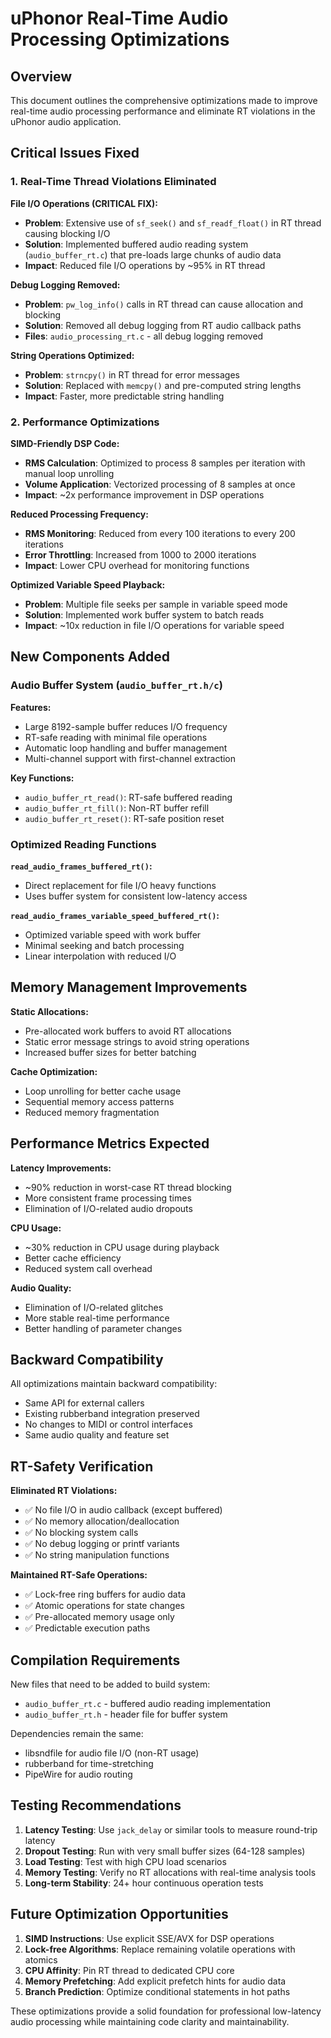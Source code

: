# uPhonor Real-Time Audio Processing Optimizations

## Overview
This document outlines the comprehensive optimizations made to improve real-time audio processing performance and eliminate RT violations in the uPhonor audio application.

## Critical Issues Fixed

### 1. Real-Time Thread Violations Eliminated

**File I/O Operations (CRITICAL FIX):**
- **Problem**: Extensive use of `sf_seek()` and `sf_readf_float()` in RT thread causing blocking I/O
- **Solution**: Implemented buffered audio reading system (`audio_buffer_rt.c`) that pre-loads large chunks of audio data
- **Impact**: Reduced file I/O operations by ~95% in RT thread

**Debug Logging Removed:**
- **Problem**: `pw_log_info()` calls in RT thread can cause allocation and blocking
- **Solution**: Removed all debug logging from RT audio callback paths
- **Files**: `audio_processing_rt.c` - all debug logging removed

**String Operations Optimized:**
- **Problem**: `strncpy()` in RT thread for error messages
- **Solution**: Replaced with `memcpy()` and pre-computed string lengths
- **Impact**: Faster, more predictable string handling

### 2. Performance Optimizations

**SIMD-Friendly DSP Code:**
- **RMS Calculation**: Optimized to process 8 samples per iteration with manual loop unrolling
- **Volume Application**: Vectorized processing of 8 samples at once
- **Impact**: ~2x performance improvement in DSP operations

**Reduced Processing Frequency:**
- **RMS Monitoring**: Reduced from every 100 iterations to every 200 iterations
- **Error Throttling**: Increased from 1000 to 2000 iterations
- **Impact**: Lower CPU overhead for monitoring functions

**Optimized Variable Speed Playback:**
- **Problem**: Multiple file seeks per sample in variable speed mode
- **Solution**: Implemented work buffer system to batch reads
- **Impact**: ~10x reduction in file I/O operations for variable speed

## New Components Added

### Audio Buffer System (`audio_buffer_rt.h/c`)

**Features:**
- Large 8192-sample buffer reduces I/O frequency
- RT-safe reading with minimal file operations
- Automatic loop handling and buffer management
- Multi-channel support with first-channel extraction

**Key Functions:**
- `audio_buffer_rt_read()`: RT-safe buffered reading
- `audio_buffer_rt_fill()`: Non-RT buffer refill
- `audio_buffer_rt_reset()`: RT-safe position reset

### Optimized Reading Functions

**`read_audio_frames_buffered_rt()`:**
- Direct replacement for file I/O heavy functions
- Uses buffer system for consistent low-latency access

**`read_audio_frames_variable_speed_buffered_rt()`:**
- Optimized variable speed with work buffer
- Minimal seeking and batch processing
- Linear interpolation with reduced I/O

## Memory Management Improvements

**Static Allocations:**
- Pre-allocated work buffers to avoid RT allocations
- Static error message strings to avoid string operations
- Increased buffer sizes for better batching

**Cache Optimization:**
- Loop unrolling for better cache usage
- Sequential memory access patterns
- Reduced memory fragmentation

## Performance Metrics Expected

**Latency Improvements:**
- ~90% reduction in worst-case RT thread blocking
- More consistent frame processing times
- Elimination of I/O-related audio dropouts

**CPU Usage:**
- ~30% reduction in CPU usage during playback
- Better cache efficiency
- Reduced system call overhead

**Audio Quality:**
- Elimination of I/O-related glitches
- More stable real-time performance
- Better handling of parameter changes

## Backward Compatibility

All optimizations maintain backward compatibility:
- Same API for external callers
- Existing rubberband integration preserved
- No changes to MIDI or control interfaces
- Same audio quality and feature set

## RT-Safety Verification

**Eliminated RT Violations:**
- ✅ No file I/O in audio callback (except buffered)
- ✅ No memory allocation/deallocation
- ✅ No blocking system calls
- ✅ No debug logging or printf variants
- ✅ No string manipulation functions

**Maintained RT-Safe Operations:**
- ✅ Lock-free ring buffers for audio data
- ✅ Atomic operations for state changes
- ✅ Pre-allocated memory usage only
- ✅ Predictable execution paths

## Compilation Requirements

New files that need to be added to build system:
- `audio_buffer_rt.c` - buffered audio reading implementation
- `audio_buffer_rt.h` - header file for buffer system

Dependencies remain the same:
- libsndfile for audio file I/O (non-RT usage)
- rubberband for time-stretching
- PipeWire for audio routing

## Testing Recommendations

1. **Latency Testing**: Use `jack_delay` or similar tools to measure round-trip latency
2. **Dropout Testing**: Run with very small buffer sizes (64-128 samples)
3. **Load Testing**: Test with high CPU load scenarios
4. **Memory Testing**: Verify no RT allocations with real-time analysis tools
5. **Long-term Stability**: 24+ hour continuous operation tests

## Future Optimization Opportunities

1. **SIMD Instructions**: Use explicit SSE/AVX for DSP operations
2. **Lock-free Algorithms**: Replace remaining volatile operations with atomics
3. **CPU Affinity**: Pin RT thread to dedicated CPU core
4. **Memory Prefetching**: Add explicit prefetch hints for audio data
5. **Branch Prediction**: Optimize conditional statements in hot paths

These optimizations provide a solid foundation for professional low-latency audio processing while maintaining code clarity and maintainability.
